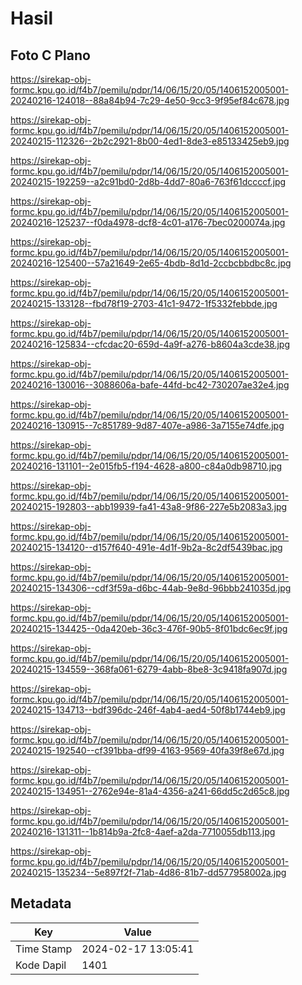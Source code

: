 # Hasil

## Foto C Plano

https://sirekap-obj-formc.kpu.go.id/f4b7/pemilu/pdpr/14/06/15/20/05/1406152005001-20240216-124018--88a84b94-7c29-4e50-9cc3-9f95ef84c678.jpg

https://sirekap-obj-formc.kpu.go.id/f4b7/pemilu/pdpr/14/06/15/20/05/1406152005001-20240215-112326--2b2c2921-8b00-4ed1-8de3-e85133425eb9.jpg

https://sirekap-obj-formc.kpu.go.id/f4b7/pemilu/pdpr/14/06/15/20/05/1406152005001-20240215-192259--a2c91bd0-2d8b-4dd7-80a6-763f61dccccf.jpg

https://sirekap-obj-formc.kpu.go.id/f4b7/pemilu/pdpr/14/06/15/20/05/1406152005001-20240216-125237--f0da4978-dcf8-4c01-a176-7bec0200074a.jpg

https://sirekap-obj-formc.kpu.go.id/f4b7/pemilu/pdpr/14/06/15/20/05/1406152005001-20240216-125400--57a21649-2e65-4bdb-8d1d-2ccbcbbdbc8c.jpg

https://sirekap-obj-formc.kpu.go.id/f4b7/pemilu/pdpr/14/06/15/20/05/1406152005001-20240215-133128--fbd78f19-2703-41c1-9472-1f5332febbde.jpg

https://sirekap-obj-formc.kpu.go.id/f4b7/pemilu/pdpr/14/06/15/20/05/1406152005001-20240216-125834--cfcdac20-659d-4a9f-a276-b8604a3cde38.jpg

https://sirekap-obj-formc.kpu.go.id/f4b7/pemilu/pdpr/14/06/15/20/05/1406152005001-20240216-130016--3088606a-bafe-44fd-bc42-730207ae32e4.jpg

https://sirekap-obj-formc.kpu.go.id/f4b7/pemilu/pdpr/14/06/15/20/05/1406152005001-20240216-130915--7c851789-9d87-407e-a986-3a7155e74dfe.jpg

https://sirekap-obj-formc.kpu.go.id/f4b7/pemilu/pdpr/14/06/15/20/05/1406152005001-20240216-131101--2e015fb5-f194-4628-a800-c84a0db98710.jpg

https://sirekap-obj-formc.kpu.go.id/f4b7/pemilu/pdpr/14/06/15/20/05/1406152005001-20240215-192803--abb19939-fa41-43a8-9f86-227e5b2083a3.jpg

https://sirekap-obj-formc.kpu.go.id/f4b7/pemilu/pdpr/14/06/15/20/05/1406152005001-20240215-134120--d157f640-491e-4d1f-9b2a-8c2df5439bac.jpg

https://sirekap-obj-formc.kpu.go.id/f4b7/pemilu/pdpr/14/06/15/20/05/1406152005001-20240215-134306--cdf3f59a-d6bc-44ab-9e8d-96bbb241035d.jpg

https://sirekap-obj-formc.kpu.go.id/f4b7/pemilu/pdpr/14/06/15/20/05/1406152005001-20240215-134425--0da420eb-36c3-476f-90b5-8f01bdc6ec9f.jpg

https://sirekap-obj-formc.kpu.go.id/f4b7/pemilu/pdpr/14/06/15/20/05/1406152005001-20240215-134559--368fa061-6279-4abb-8be8-3c9418fa907d.jpg

https://sirekap-obj-formc.kpu.go.id/f4b7/pemilu/pdpr/14/06/15/20/05/1406152005001-20240215-134713--bdf396dc-246f-4ab4-aed4-50f8b1744eb9.jpg

https://sirekap-obj-formc.kpu.go.id/f4b7/pemilu/pdpr/14/06/15/20/05/1406152005001-20240215-192540--cf391bba-df99-4163-9569-40fa39f8e67d.jpg

https://sirekap-obj-formc.kpu.go.id/f4b7/pemilu/pdpr/14/06/15/20/05/1406152005001-20240215-134951--2762e94e-81a4-4356-a241-66dd5c2d65c8.jpg

https://sirekap-obj-formc.kpu.go.id/f4b7/pemilu/pdpr/14/06/15/20/05/1406152005001-20240216-131311--1b814b9a-2fc8-4aef-a2da-7710055db113.jpg

https://sirekap-obj-formc.kpu.go.id/f4b7/pemilu/pdpr/14/06/15/20/05/1406152005001-20240215-135234--5e897f2f-71ab-4d86-81b7-dd577958002a.jpg


## Metadata

| Key        | Value               |
| ---------- | ------------------- |
| Time Stamp | 2024-02-17 13:05:41 |
| Kode Dapil | 1401                |



